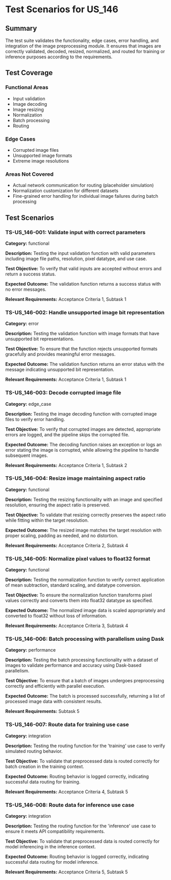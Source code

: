 # Test Scenarios for US_146

## Summary
The test suite validates the functionality, edge cases, error handling, and integration of the image preprocessing module. It ensures that images are correctly validated, decoded, resized, normalized, and routed for training or inference purposes according to the requirements.

## Test Coverage
### Functional Areas
- Input validation
- Image decoding
- Image resizing
- Normalization
- Batch processing
- Routing

### Edge Cases
- Corrupted image files
- Unsupported image formats
- Extreme image resolutions

### Areas Not Covered
- Actual network communication for routing (placeholder simulation)
- Normalization customization for different datasets
- Fine-grained error handling for individual image failures during batch processing

## Test Scenarios

### TS-US_146-001: Validate input with correct parameters

**Category:** functional

**Description:**
Testing the input validation function with valid parameters including image file paths, resolution, pixel datatype, and use case.

**Test Objective:**
To verify that valid inputs are accepted without errors and return a success status.

**Expected Outcome:**
The validation function returns a success status with no error messages.

**Relevant Requirements:** Acceptance Criteria 1, Subtask 1

### TS-US_146-002: Handle unsupported image bit representation

**Category:** error

**Description:**
Testing the validation function with image formats that have unsupported bit representations.

**Test Objective:**
To ensure that the function rejects unsupported formats gracefully and provides meaningful error messages.

**Expected Outcome:**
The validation function returns an error status with the message indicating unsupported bit representation.

**Relevant Requirements:** Acceptance Criteria 1, Subtask 1

### TS-US_146-003: Decode corrupted image file

**Category:** edge_case

**Description:**
Testing the image decoding function with corrupted image files to verify error handling.

**Test Objective:**
To verify that corrupted images are detected, appropriate errors are logged, and the pipeline skips the corrupted file.

**Expected Outcome:**
The decoding function raises an exception or logs an error stating the image is corrupted, while allowing the pipeline to handle subsequent images.

**Relevant Requirements:** Acceptance Criteria 1, Subtask 2

### TS-US_146-004: Resize image maintaining aspect ratio

**Category:** functional

**Description:**
Testing the resizing functionality with an image and specified resolution, ensuring the aspect ratio is preserved.

**Test Objective:**
To validate that resizing correctly preserves the aspect ratio while fitting within the target resolution.

**Expected Outcome:**
The resized image matches the target resolution with proper scaling, padding as needed, and no distortion.

**Relevant Requirements:** Acceptance Criteria 2, Subtask 4

### TS-US_146-005: Normalize pixel values to float32 format

**Category:** functional

**Description:**
Testing the normalization function to verify correct application of mean subtraction, standard scaling, and datatype conversion.

**Test Objective:**
To ensure the normalization function transforms pixel values correctly and converts them into float32 datatype as specified.

**Expected Outcome:**
The normalized image data is scaled appropriately and converted to float32 without loss of information.

**Relevant Requirements:** Acceptance Criteria 3, Subtask 4

### TS-US_146-006: Batch processing with parallelism using Dask

**Category:** performance

**Description:**
Testing the batch processing functionality with a dataset of images to validate performance and accuracy using Dask-based parallelism.

**Test Objective:**
To ensure that a batch of images undergoes preprocessing correctly and efficiently with parallel execution.

**Expected Outcome:**
The batch is processed successfully, returning a list of processed image data with consistent results.

**Relevant Requirements:** Subtask 5

### TS-US_146-007: Route data for training use case

**Category:** integration

**Description:**
Testing the routing function for the 'training' use case to verify simulated routing behavior.

**Test Objective:**
To validate that preprocessed data is routed correctly for batch creation in the training context.

**Expected Outcome:**
Routing behavior is logged correctly, indicating successful data routing for training.

**Relevant Requirements:** Acceptance Criteria 4, Subtask 5

### TS-US_146-008: Route data for inference use case

**Category:** integration

**Description:**
Testing the routing function for the 'inference' use case to ensure it meets API compatibility requirements.

**Test Objective:**
To validate that preprocessed data is routed correctly for model inferencing in the inference context.

**Expected Outcome:**
Routing behavior is logged correctly, indicating successful data routing for model inference.

**Relevant Requirements:** Acceptance Criteria 5, Subtask 5

